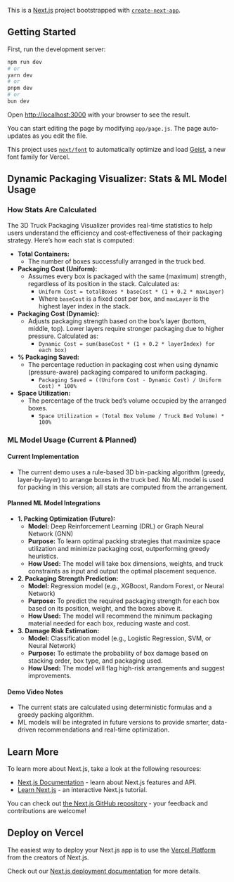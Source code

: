 This is a [Next.js](https://nextjs.org) project bootstrapped with [`create-next-app`](https://github.com/vercel/next.js/tree/canary/packages/create-next-app).
## Getting Started

First, run the development server:

```bash
npm run dev
# or
yarn dev
# or
pnpm dev
# or
bun dev
```


Open [http://localhost:3000](http://localhost:3000) with your browser to see the result.

You can start editing the page by modifying `app/page.js`. The page auto-updates as you edit the file.

This project uses [`next/font`](https://nextjs.org/docs/app/building-your-application/optimizing/fonts) to automatically optimize and load [Geist](https://vercel.com/font), a new font family for Vercel.

## Dynamic Packaging Visualizer: Stats & ML Model Usage

### How Stats Are Calculated

The 3D Truck Packaging Visualizer provides real-time statistics to help users understand the efficiency and cost-effectiveness of their packaging strategy. Here’s how each stat is computed:

- **Total Containers:**
  - The number of boxes successfully arranged in the truck bed.
- **Packaging Cost (Uniform):**
  - Assumes every box is packaged with the same (maximum) strength, regardless of its position in the stack. Calculated as:
    - `Uniform Cost = totalBoxes * baseCost * (1 + 0.2 * maxLayer)`
    - Where `baseCost` is a fixed cost per box, and `maxLayer` is the highest layer index in the stack.
- **Packaging Cost (Dynamic):**
  - Adjusts packaging strength based on the box’s layer (bottom, middle, top). Lower layers require stronger packaging due to higher pressure. Calculated as:
    - `Dynamic Cost = sum(baseCost * (1 + 0.2 * layerIndex) for each box)`
- **% Packaging Saved:**
  - The percentage reduction in packaging cost when using dynamic (pressure-aware) packaging compared to uniform packaging.
    - `Packaging Saved = ((Uniform Cost - Dynamic Cost) / Uniform Cost) * 100%`
- **Space Utilization:**
  - The percentage of the truck bed’s volume occupied by the arranged boxes.
    - `Space Utilization = (Total Box Volume / Truck Bed Volume) * 100%`

### ML Model Usage (Current & Planned)

#### Current Implementation
- The current demo uses a rule-based 3D bin-packing algorithm (greedy, layer-by-layer) to arrange boxes in the truck bed. No ML model is used for packing in this version; all stats are computed from the arrangement.

#### Planned ML Model Integrations
- **1. Packing Optimization (Future):**
  - **Model:** Deep Reinforcement Learning (DRL) or Graph Neural Network (GNN)
  - **Purpose:** To learn optimal packing strategies that maximize space utilization and minimize packaging cost, outperforming greedy heuristics.
  - **How Used:** The model will take box dimensions, weights, and truck constraints as input and output the optimal placement sequence.
- **2. Packaging Strength Prediction:**
  - **Model:** Regression model (e.g., XGBoost, Random Forest, or Neural Network)
  - **Purpose:** To predict the required packaging strength for each box based on its position, weight, and the boxes above it.
  - **How Used:** The model will recommend the minimum packaging material needed for each box, reducing waste and cost.
- **3. Damage Risk Estimation:**
  - **Model:** Classification model (e.g., Logistic Regression, SVM, or Neural Network)
  - **Purpose:** To estimate the probability of box damage based on stacking order, box type, and packaging used.
  - **How Used:** The model will flag high-risk arrangements and suggest improvements.

#### Demo Video Notes
- The current stats are calculated using deterministic formulas and a greedy packing algorithm.
- ML models will be integrated in future versions to provide smarter, data-driven recommendations and real-time optimization.

## Learn More

To learn more about Next.js, take a look at the following resources:

- [Next.js Documentation](https://nextjs.org/docs) - learn about Next.js features and API.
- [Learn Next.js](https://nextjs.org/learn) - an interactive Next.js tutorial.

You can check out [the Next.js GitHub repository](https://github.com/vercel/next.js) - your feedback and contributions are welcome!

## Deploy on Vercel

The easiest way to deploy your Next.js app is to use the [Vercel Platform](https://vercel.com/new?utm_medium=default-template&filter=next.js&utm_source=create-next-app&utm_campaign=create-next-app-readme) from the creators of Next.js.

Check out our [Next.js deployment documentation](https://nextjs.org/docs/app/building-your-application/deploying) for more details.
